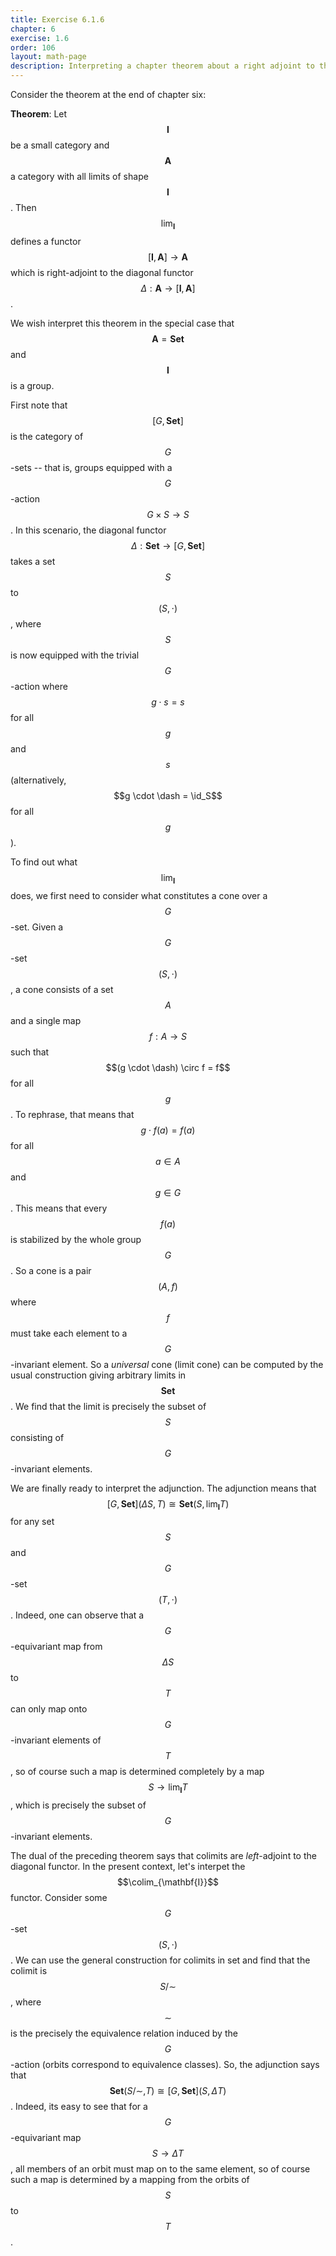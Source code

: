 ```yaml
---
title: Exercise 6.1.6
chapter: 6
exercise: 1.6
order: 106
layout: math-page
description: Interpreting a chapter theorem about a right adjoint to the limit functor
---
```



Consider the theorem at the end of chapter six:

**Theorem**:
Let $$\mathbf{I}$$ be a small category and $$\mathbf{A}$$ a category with all limits of shape $$\mathbf{I}$$.
Then $$\lim_{\mathbf{I}}$$ defines a functor $$[\mathbf{I}, \mathbf{A}] \rightarrow \mathbf{A}$$ which is right-adjoint to the diagonal functor $$\Delta : \mathbf{A} \rightarrow [\mathbf{I}, \mathbf{A}]$$.


We wish interpret this theorem in the special case that $$\mathbf{A} = \mathbf{Set}$$ and $$\mathbf{I}$$ is a group.

First note that $$[G, \mathbf{Set}]$$ is the category of $$G$$-sets -- that is, groups equipped with a $$G$$-action $$G \times S \rightarrow S$$.
In this scenario, the diagonal functor $$\Delta : \mathbf{Set} \rightarrow [G, \mathbf{Set}]$$ takes a set $$S$$ to $$(S, \cdot)$$, where $$S$$ is now equipped with the trivial $$G$$-action where $$g \cdot s = s$$ for all $$g$$ and $$s$$ (alternatively, $$g \cdot \dash = \id_S$$ for all $$g$$).

To find out what $$\lim_{\mathbf{I}}$$ does, we first need to consider what constitutes a cone over a $$G$$-set.
Given a $$G$$-set $$(S, \cdot)$$, a cone consists of a set $$A$$ and a single map $$f : A \rightarrow S$$ such that $$(g \cdot \dash) \circ f = f$$ for all $$g$$.
To rephrase, that means that $$g \cdot f(a) = f(a)$$ for all $$a \in A$$ and $$g \in G$$.
This means that every $$f(a)$$ is stabilized by the whole group $$G$$.
So a cone is a pair $$(A, f)$$ where $$f$$ must take each element to a $$G$$-invariant element.
So a *universal* cone (limit cone) can be computed by the usual construction giving arbitrary limits in $$\mathbf{Set}$$.
We find that the limit is precisely the subset of $$S$$ consisting of $$G$$-invariant elements.

We are finally ready to interpret the adjunction.
The adjunction means that $$[G, \mathbf{Set}](\Delta S, T) \cong \mathbf{Set}(S, \lim_{\mathbf{I}} T)$$ for any set $$S$$ and $$G$$-set $$(T, \cdot)$$.
Indeed, one can observe that a $$G$$-equivariant map from $$\Delta S$$ to $$T$$ can only map onto $$G$$-invariant elements of $$T$$, so of course such a map is determined completely by a map $$S \rightarrow \lim_{\mathbf{I}} T$$, which is precisely the subset of $$G$$-invariant elements.

The dual of the preceding theorem says that colimits are *left*-adjoint to the diagonal functor.
In the present context, let's interpet the $$\colim_{\mathbf{I}}$$ functor.
Consider some $$G$$-set $$(S, \cdot)$$.
We can use the general construction for colimits in set and find that the colimit is $$S / {\sim}$$, where $$\sim$$ is the precisely the equivalence relation induced by the $$G$$-action (orbits correspond to equivalence classes).
So, the adjunction says that $$\mathbf{Set}(S / {\sim}, T) \cong [G, \mathbf{Set}](S, \Delta T)$$.
Indeed, its easy to see that for a $$G$$-equivariant map $$S \rightarrow \Delta T$$, all members of an orbit must map on to the same element, so of course such a map is determined by a mapping from the orbits of $$S$$ to $$T$$.
